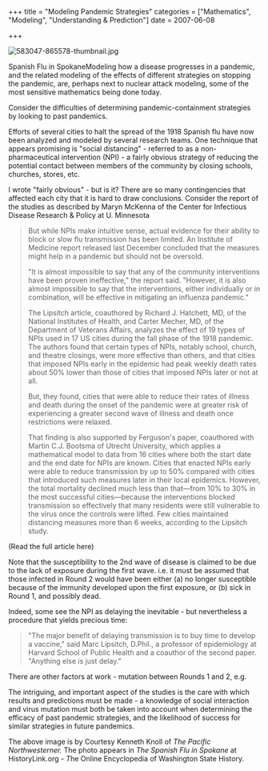 +++
title = "Modeling Pandemic Strategies"
categories = ["Mathematics", "Modeling", "Understanding & Prediction"]
date = 2007-06-08


+++


<img alt="583047-865578-thumbnail.jpg" src="https://www.fractalog.com/jpg/583047-865578-thumbnail.jpg" />

Spanish Flu in SpokaneModeling how a disease progresses in a pandemic, and the related modeling of the effects of different strategies on stopping the pandemic, are, perhaps next to nuclear attack modeling, some of the most sensitive mathematics being done today.
 
Consider the difficulties of determining pandemic-containment strategies by looking to past pandemics.
 
Efforts of several cities to halt the spread of the 1918 Spanish flu have now been analyzed and modeled by several research teams. One technique that appears promising is &quot;social distancing&quot; - referred to as a non-pharmaceutical intervention (NPI) - a fairly obvious strategy of reducing the potential contact between members of the community by closing schools, churches, stores, etc.
 
I wrote &quot;fairly obvious&quot; - but is it? There are so many contingencies that affected each city that it is hard to draw conclusions. Consider the report of the studies as described by Maryn McKenna of the Center for Infectious Disease Research &amp; Policy at U. Minnesota
       
<blockquote> 
But while NPIs make intuitive sense, actual evidence for their ability to block or slow flu transmission has been limited. An Institute of Medicine report released last December concluded that the measures might help in a pandemic but should not be oversold.
 
 &quot;It is almost impossible to say that any of the community interventions have been proven ineffective,&quot; the report said. &quot;However, it is also almost impossible to say that the interventions, either individually or in combination, will be effective in mitigating an influenza pandemic.&quot; 
 
 The Lipsitch article, coauthored by Richard J. Hatchett, MD, of the National Institutes of Health, and Carter Mecher, MD, of the Department of Veterans Affairs, analyzes the effect of 19 types of NPIs used in 17 US cities during the fall phase of the 1918 pandemic. The authors found that certain types of NPIs, notably school, church, and theatre closings, were more effective than others, and that cities that imposed NPIs early in the epidemic had peak weekly death rates about 50% lower than those of cities that imposed NPIs later or not at all. 
 
 But, they found, cities that were able to reduce their rates of illness and death during the onset of the pandemic were at greater risk of experiencing a greater second wave of illness and death once restrictions were relaxed. 
 
 That finding is also supported by Ferguson's paper, coauthored with Martin C.J. Bootsma of Utrecht University, which applies a mathematical model to data from 16 cities where both the start date and the end date for NPIs are known. Cities that enacted NPIs early were able to reduce transmission by up to 50% compared with cities that introduced such measures later in their local epidemics. However, the total mortality declined much less than that&mdash;from 10% to 30% in the most successful cities&mdash;because the interventions blocked transmission so effectively that many residents were still vulnerable to the virus once the controls were lifted. Few cities maintained distancing measures more than 6 weeks, according to the Lipsitch study.
 </blockquote>
                 
(Read the full article here)
 <p class="body">Note that the susceptibility to the 2nd wave of disease is claimed to be due to the lack of exposure during the first wave. i.e. it must be assumed that those infected in Round 2 would have been either (a) no longer susceptible because of the immunity developed upon the first exposure, or (b) sick in Round 1, and possibly dead.
 
Indeed, some see the NPI as delaying the inevitable - but nevertheless a procedure that yields precious time:
 
<blockquote> 
&quot;The major benefit of delaying transmission is to buy time to develop a vaccine,&quot; said Marc Lipsitch, D.Phil., a professor of epidemiology at Harvard School of Public Health and a coauthor of the second paper. &quot;Anything else is just delay.&quot;
 </blockquote>
 
There are other factors at work - mutation between Rounds 1 and 2, e.g.
 
The intriguing, and important aspect of the studies is the care with which results and predictions must be made - a knowledge of social interaction and virus mutation must both be taken into account when determining the efficacy of past pandemic strategies, and the likelihood of success for similar strategies in future pandemics.

The above image is by Courtesy Kenneth Knoll of <em>The Pacific Northwesterner. </em>The photo appears in<em> The Spanish Flu in Spokane </em>at HistoryLink.org<em> - T</em>he Online Encyclopedia of Washington State History.



